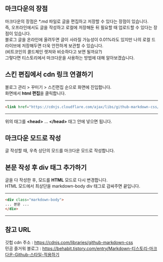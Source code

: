 <!--https://eungbean.github.io/2018/06/11/How-to-use-markdown/-->

## 마크다운의 장점
마크다운의 장점은 \*.md 파일로 글을 편집하고 저장할 수 있다는 장점이 있습니다.  
즉, 오프라인에서도 글을 작성하고 로컬에 저장해둔 뒤 필요할 때 업로드할 수 있다는 장점이 있습니다.  
블로그 글을 온라인에 올려두면 글이 사라질 가능성이 0.01%라도 있지만 나의 로컬 드라이브에 저장해두면 더욱 안전하게 보관할 수 있습니다.  
(비트코인의 콜드체인 렛져와 비슷하다고 보면 될까요?)  
그렇다면 티스토리에서 마크다운을 사용하는 방법에 대해 알아보겠습니다.

## 스킨 편집에서 cdn 링크 연결하기

블로그 관리 > 꾸미기 > 스킨편집 순으로 화면에 진입합니다.  
화면에서 **html 편집**을 클릭합니다.


---
```html
<link href="https://cdnjs.cloudflare.com/ajax/libs/github-markdown-css/5.1.0/github-markdown-light.css" rel="stylesheet">
```
---


위의 태그를 **\<head>** ... **\</head>** 태그 안에 넣으면 됩니다.  



## 마크다운 모드로 작성
글 작성할 때, 우측 상단의 모드를 마크다운 모드로 작성합니다.  


## 본문 작성 후 div 태그 추가하기
글을 다 작성한 후, 모드를 **HTML** 모드로 다시 변경합니다.  
HTML 모드에서 최상단을 markdown-body div 태그로 감싸주면 끝입니다.
***
```html
<div class="markdown-body">
... 본문 ...
</div>
```
***


## 참고 URL
깃헙 cdn 주소 : https://cdnjs.com/libraries/github-markdown-css  
민곰 즐거워 블로그 : https://behabit.tistory.com/entry/Markdown-티스토리-마크다운-Github-스타일-적용하기
